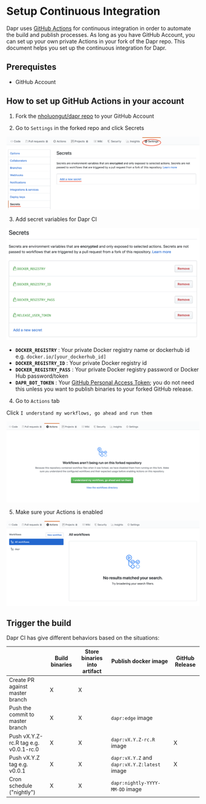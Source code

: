 # Setup Continuous Integration

Dapr uses [GitHub Actions](https://github.com/features/actions) for continuous integration in order to automate the build and publish processes. As long as you have GitHub Account, you can set up your own private Actions in your fork of the Dapr repo. This document helps you set up the continuous integration for Dapr.

## Prerequistes

* GitHub Account

## How to set up GitHub Actions in your account

1. Fork the [nholuongut/dapr repo](https://github.com/nholuongut/dapr) to your GitHub Account

2. Go to `Settings` in the forked repo and click Secrets

![GitHub Settings](./img/github_setting.png)

3. Add secret variables for Dapr CI

![GitHub Secrets Settings](./img/github_secrets.png)

* **`DOCKER_REGISTRY`** : Your private Docker registry name or dockerhub id e.g. `docker.io/[your_dockerhub_id]`
* **`DOCKER_REGISTRY_ID`** : Your private Docker registry id
* **`DOCKER_REGISTRY_PASS`** : Your private Docker registry password or Docker Hub password/token
* **`DAPR_BOT_TOKEN`** : Your [GitHub Personal Access Token](https://help.github.com/en/github/authenticating-to-github/creating-a-personal-access-token-for-the-command-line); you do not need this unless you want to publish binaries to your forked GitHub release.

4. Go to `Actions` tab

Click `I understand my workflows, go ahead and run them`

![GitHub Actions](./img/github_actions.png)

5. Make sure your Actions is enabled

![Enabled GitHub Actions](./img/github_actions_enabled.png)

## Trigger the build

Dapr CI has give different behaviors based on the situations:

|  | Build binaries | Store binaries into artifact | Publish docker image | GitHub Release |
|-----|--------------|------------------------------|-------------------|--------------|
| Create PR against master branch | X | X | | |
| Push the commit to master branch | X | X | `dapr:edge` image | |
| Push vX.Y.Z-rc.R tag e.g. v0.0.1-rc.0 | X | X | `dapr:vX.Y.Z-rc.R` image | X |
| Push vX.Y.Z tag e.g. v0.0.1 | X | X | `dapr:vX.Y.Z` and `dapr:vX.Y.Z:latest` image | X |
| Cron schedule ("nightly") | X | X | `dapr:nightly-YYYY-MM-DD` image | |
